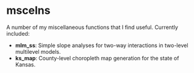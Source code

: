 # mscelns
A number of my miscellaneous functions that I find useful. Currently included:

* **mlm_ss**: Simple slope analyses for two-way interactions in two-level multilevel models.
* **ks_map**: County-level choropleth map generation for the state of Kansas.
